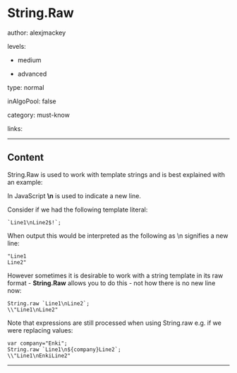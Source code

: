 # String.Raw
author: alexjmackey

levels:

  - medium

  - advanced

type: normal

inAlgoPool: false

category: must-know

links:

---
## Content

String.Raw is used to work with template strings and is best explained with an example:

In JavaScript **\n** is used to indicate a new line. 

Consider if we had the following template literal:
```
`Line1\nLine2$!`;
```
When output this would be interpreted as the following as \n signifies a new line:

```
"Line1
Line2"
```

However sometimes it is desirable to work with a string template in its raw format - **String.Raw** allows you to do this - not how there is no new line now:

```
String.raw `Line1\nLine2`;
\\"Line1\nLine2"
```

Note that expressions are still processed when using String.raw e.g. if we were replacing values:

```
var company="Enki";
String.raw `Line1\n${company}Line2`;
\\"Line1\nEnkiLine2"
```
---